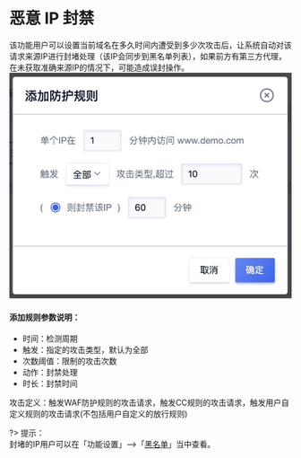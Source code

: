 # 恶意 IP 封禁

该功能⽤户可以设置当前域名在多久时间内遭受到多少次攻击后，让系统自动对该请求来源IP进行封堵处理（该IP会同步到黑名单列表），如果前方有第三方代理，在未获取准确来源IP的情况下，可能造成误封操作。
![](/images/15971396906456.jpg)

#### 添加规则参数说明：

  - 时间：检测周期
  - 触发：指定的攻击类型，默认为全部
  - 次数阈值：限制的攻击次数
  - 动作：封禁处理
  - 时长：封禁时间

攻击定义：触发WAF防护规则的攻击请求，触发CC规则的攻击请求，触发⽤户⾃定义规则的攻击请求(不包括⽤户自定义的放行规则)

?> 提示：  
封堵的IP⽤户可以在「功能设置」-->「[黑名单](/uewaf/features/expand/Black_list)」当中查看。





